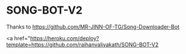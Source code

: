 # SONG-BOT-V2
Thanks to  https://github.com/MR-JINN-OF-TG/Song-Downloader-Bot 

<a href="https://heroku.com/deploy?template=https://github.com/raihanvaliyakath/SONG-BOT-V2

